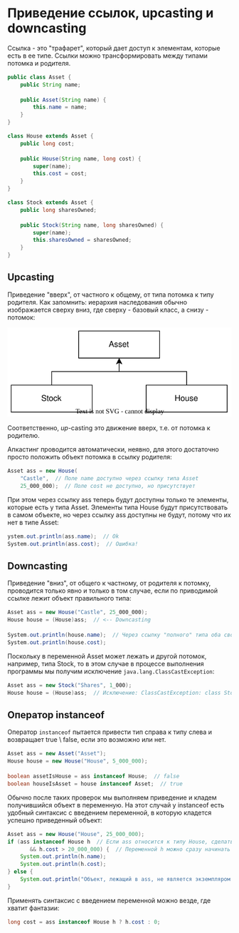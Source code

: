 # Приведение ссылок, upcasting и downcasting

Ссылка - это "трафарет", который дает доступ к элементам, которые есть в ее типе. Ссылки можно трансформировать между типами потомка и родителя.

```java
public class Asset {
    public String name;

    public Asset(String name) {
        this.name = name;
    }
}
```

```java
class House extends Asset {
    public long cost;

    public House(String name, long cost) {
        super(name);
        this.cost = cost;
    }
}
```

```java
class Stock extends Asset {
    public long sharesOwned;

    public Stock(String name, long sharesOwned) {
        super(name);
        this.sharesOwned = sharesOwned;
    }
}
```

## Upcasting

Приведение "вверх", от частного к общему, от типа потомка к типу родителя. Как запомнить: иерархия наследования обычно изображается сверху вниз, где сверху - базовый класс, а снизу - потомок:

![inheritance-example.drawio](img/inheritance-example.drawio.svg)

Соответственно, *up*-casting это движение вверх, т.е. от потомка к родителю.

Апкастинг проводится автоматически, неявно, для этого достаточно просто положить объект потомка в ссылку родителя:

```c#
Asset ass = new House(
    "Castle",  // Поле name доступно через ссылку типа Asset
    25_000_000);  // Поле cost не доступно, но присутствует
```

При этом через ссылку ass теперь будут доступны только те элементы, которые есть у типа Asset. Элементы типа House будут присутствовать в самом объекте, но через ссылку ass доступны не будут, потому что их нет в типе Asset:

```c#
ystem.out.println(ass.name);  // Ok
System.out.println(ass.cost);  // Ошибка!
```

## Downcasting

Приведение "вниз", от общего к частному, от родителя к потомку, проводится только явно и только в том случае, если по приводимой ссылке лежит объект правильного типа:

```c#
Asset ass = new House("Castle", 25_000_000);
House house = (House)ass;  // <-- Downcasting

System.out.println(house.name);  // Через ссылку "полного" типа оба свойства доступны
System.out.println(house.cost);
```

Поскольку в переменной Asset может лежать и другой потомок, например, типа Stock, то в этом случае в процессе выполнения программы мы получим исключение `java.lang.ClassCastException`:

```c#
Asset ass = new Stock("Shares", 1_000);
House house = (House)ass;  // Исключение: ClassCastException: class Stock cannot be cast to class House
```

## Оператор instanceof

Оператор `instanceof` пытается привести тип справа к типу слева и возвращает true \ false, если это возможно или нет.

```java
Asset ass = new Asset("Asset");
House house = new House("House", 5_000_000);

boolean assetIsHouse = ass instanceof House;  // false
boolean houseIsAsset = house instanceof Asset;  // true
```

Обычно после таких проверок мы выполняем приведение и кладем получившийся объект в переменную. На этот случай у instanceof есть удобный синтаксис с введением переменной, в которую кладется успешно приведенный объект:

```java
Asset ass = new House("House", 25_000_000);
if (ass instanceof House h  // Если ass относится к типу House, сделать даункаст и положить объект в h
       && h.cost > 20_000_000) {  // Переменной h можно сразу начинать пользоваться
    System.out.println(h.name);
    System.out.println(h.cost);
} else {
    System.out.println("Объект, лежащий в ass, не является экземпляром House.");
}
```

Применять синтаксис с введением переменной можно везде, где хватит фантазии:

```java
long cost = ass instanceof House h ? h.cost : 0;
```